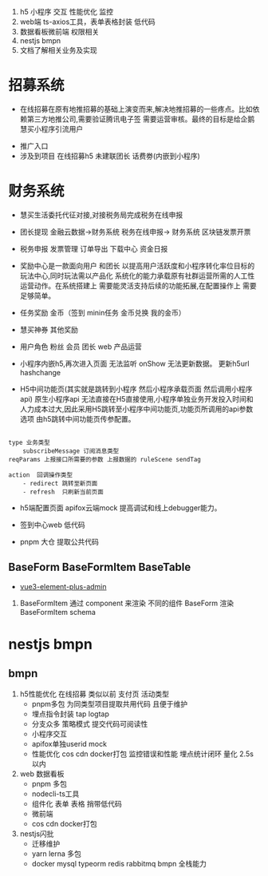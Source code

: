 1. h5 小程序 交互 性能优化 监控
2. web端 ts-axios工具，表单表格封装 低代码
3. 数据看板微前端 权限相关
4. nestjs bmpn
5. 文档了解相关业务及实现

# 招募系统

- 在线招募在原有地推招募的基础上演变而来,解决地推招募的一些疼点。比如依赖第三方地推公司,需要验证腾讯电子签 需要运营审核。最终的目标是给企鹅慧买小程序引流用户

* 推广入口
* 涉及到项目 在线招募h5 未建联团长 话费劵(内嵌到小程序)

# 财务系统

- 慧买生活委托代征对接,对接税务局完成税务在线申报

* 团长提现 金融云数据->财务系统 税务在线申报-> 财务系统 区块链发票开票
* 税务申报 发票管理 订单导出 下载中心 资金日报

* 奖励中心是一款面向用户 和团长 以提高用户活跃度和小程序转化率位目标的玩法中心,同时玩法需以产品化 系统化的能力承载原有社群运营所需的人工性运营动作。在系统搭建上 需要能灵活支持后续的功能拓展,在配置操作上 需要足够简单。
* 任务奖励 金币（签到 minin任务 金币兑换 我的金币）
* 慧买神券 其他奖励
* 用户角色 粉丝 会员 团长 web 产品运营

- 小程序内嵌h5,再次进入页面 无法监听 onShow 无法更新数据。 更新h5url hashchange

* H5中间功能页(其实就是跳转到小程序 然后小程序承载页面 然后调用小程序api) 原生小程序api 无法直接在H5直接使用,小程序单独业务开发投入时间和人力成本过大,因此采用H5跳转至小程序中间功能页,功能页所调用的api参数选项 由h5跳转中间功能页传参配置。

```

type 业务类型
    subscribeMessage 订阅消息类型
reqParams 上报接口所需要的参数 上报数据的 ruleScene sendTag

action  回调操作类型
    - redirect 跳转至新页面
    - refresh  只刷新当前页面

```

- h5端配置页面 apifox云端mock 提高调试和线上debugger能力。
- 签到中心web 低代码

- pnpm 大仓 提取公共代码

## BaseForm BaseFormItem BaseTable

- [vue3-element-plus-admin](https://github.com/kailong321200875/vue-element-plus-admin)

1. BaseFormItem 通过 component 来渲染 不同的组件 BaseForm 渲染 BaseFormItem schema

# nestjs bmpn

## bmpn

1. h5性能优化 在线招募 类似以前 支付页 活动类型
   - pnpm多包 为同类型项目提取共用代码 且便于维护
   - 埋点指令封装 tap logtap
   - 分支众多 策略模式 提交代码可阅读性
   - 小程序交互
   - apifox单独userid mock
   - 性能优化 cos cdn docker打包 监控错误和性能 埋点统计闭环 量化 2.5s以内
2. web 数据看板
   - pnpm 多包
   - nodecli-ts工具
   - 组件化 表单 表格 捎带低代码
   - 微前端
   - cos cdn docker打包
3. nestjs闪批
   - 迁移维护
   - yarn lerna 多包
   - docker mysql typeorm redis rabbitmq bmpn 全栈能力
